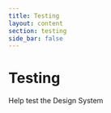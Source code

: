 ```yaml
---
title: Testing
layout: content
section: testing
side_bar: false
---
```


# Testing

Help test the Design System